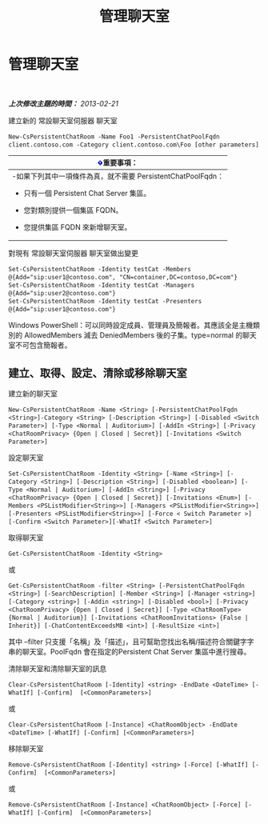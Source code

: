﻿---
title: 管理聊天室
TOCTitle: 管理聊天室
ms:assetid: d4835cf4-cd09-4769-a08e-e92706861b64
ms:mtpsurl: https://technet.microsoft.com/zh-tw/library/JJ205292(v=OCS.15)
ms:contentKeyID: 49292441
ms.date: 08/24/2015
mtps_version: v=OCS.15
ms.translationtype: HT
---

# 管理聊天室

 

_**上次修改主題的時間：** 2013-02-21_

建立新的 常設聊天室伺服器 聊天室

    New-CsPersistentChatRoom -Name Foo1 -PersistentChatPoolFqdn client.contoso.com -Category client.contoso.com\Foo [other parameters]

<table>
<colgroup>
<col style="width: 100%" />
</colgroup>
<thead>
<tr class="header">
<th><img src="images/Gg412908.important(OCS.15).gif" title="important" alt="important" />重要事項：</th>
</tr>
</thead>
<tbody>
<tr class="odd">
<td>-如果下列其中一項條件為真，就不需要 PersistentChatPoolFqdn：
<ul>
<li><p>只有一個 Persistent Chat Server 集區。</p></li>
<li><p>您對類別提供一個集區 FQDN。</p></li>
<li><p>您提供集區 FQDN 來新增聊天室。</p></li>
</ul></td>
</tr>
</tbody>
</table>


對現有 常設聊天室伺服器 聊天室做出變更

    Set-CsPersistentChatRoom -Identity testCat -Members @{Add="sip:user1@contoso.com", "CN=container,DC=contoso,DC=com"}
    Set-CsPersistentChatRoom -Identity testCat -Managers @{Add="sip:user2@contoso.com"}
    Set-CsPersistentChatRoom -Identity testCat -Presenters @{Add="sip:user1@contoso.com"}

Windows PowerShell：可以同時設定成員、管理員及簡報者。其應該全是主機類別的 AllowedMembers 減去 DeniedMembers 後的子集。type=normal 的聊天室不可包含簡報者。

## 建立、取得、設定、清除或移除聊天室

建立新的聊天室

    New-CsPersistentChatRoom -Name <String> [-PersistentChatPoolFqdn <String>]-Category <String> [-Description <String>] [-Disabled <Switch Parameter>] [-Type <Normal | Auditorium>] [-AddIn <String>] [-Privacy <ChatRoomPrivacy> {Open | Closed | Secret}] [-Invitations <Switch Parameter>]

設定聊天室

    Set-CsPersistentChatRoom -Identity <String> [-Name <String>] [-Category <String>] [-Description <String>] [-Disabled <boolean>] [-Type <Normal | Auditorium>] [-AddIn <String>] [-Privacy <ChatRoomPrivacy> {Open | Closed | Secret}] [-Invitations <Enum>] [-Members <PSListModifier<String>>] [-Managers <PSListModifier<String>>] [-Presenters <PSListModifier<String>>] [-Force < Switch Parameter >] [-Confirm <Switch Parameter>][-WhatIf <Switch Parameter>]

取得聊天室

    Get-CsPersistentChatRoom -Identity <String>

或

    Get-CsPersistentChatRoom -filter <String> [-PersistentChatPoolFqdn <String>] [-SearchDescription] [-Member <String>] [-Manager <string>] [-Category <string>] [-Addin <string>] [-Disabled <bool>] [-Privacy <ChatRoomPrivacy> {Open | Closed | Secret}] [-Type <ChatRoomType> {Normal | Auditorium}] [-Invitations <ChatRoomInvitations> {False | Inherit}] [-ChatContentExceedsMB <int>] [-ResultSize <int>]

其中 –filter 只支援「名稱」及「描述」，且可幫助您找出名稱/描述符合關鍵字字串的聊天室。PoolFqdn 會在指定的Persistent Chat Server 集區中進行搜尋。

清除聊天室和清除聊天室的訊息

    Clear-CsPersistentChatRoom [-Identity] <string> -EndDate <DateTime> [-WhatIf] [-Confirm]  [<CommonParameters>]

或

    Clear-CsPersistentChatRoom [-Instance] <ChatRoomObject> -EndDate <DateTime> [-WhatIf] [-Confirm] [<CommonParameters>]

移除聊天室

    Remove-CsPersistentChatRoom [-Identity] <string> [-Force] [-WhatIf] [-Confirm]  [<CommonParameters>]

或

    Remove-CsPersistentChatRoom [-Instance] <ChatRoomObject> [-Force] [-WhatIf] [-Confirm]  [<CommonParameters>]

